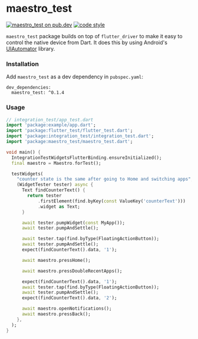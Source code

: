 # maestro_test

[![maestro_test on pub.dev][pub_badge]][pub_link]
[![code style][pub_badge_style]][pub_badge_link]

`maestro_test` package builds on top of `flutter_driver` to make it easy to
control the native device from Dart. It does this by using Android's
[UIAutomator][ui_automator] library.

### Installation

Add `maestro_test` as a dev dependency in `pubspec.yaml`:

```
dev_dependencies:
  maestro_test: ^0.1.4
```

### Usage

```dart
// integration_test/app_test.dart
import 'package:example/app.dart';
import 'package:flutter_test/flutter_test.dart';
import 'package:integration_test/integration_test.dart';
import 'package:maestro_test/maestro_test.dart';

void main() {
  IntegrationTestWidgetsFlutterBinding.ensureInitialized();
  final maestro = Maestro.forTest();

  testWidgets(
    "counter state is the same after going to Home and switching apps",
    (WidgetTester tester) async {
      Text findCounterText() {
        return tester
            .firstElement(find.byKey(const ValueKey('counterText')))
            .widget as Text;
      }

      await tester.pumpWidget(const MyApp());
      await tester.pumpAndSettle();

      await tester.tap(find.byType(FloatingActionButton));
      await tester.pumpAndSettle();
      expect(findCounterText().data, '1');

      await maestro.pressHome();

      await maestro.pressDoubleRecentApps();

      expect(findCounterText().data, '1');
      await tester.tap(find.byType(FloatingActionButton));
      await tester.pumpAndSettle();
      expect(findCounterText().data, '2');

      await maestro.openNotifications();
      await maestro.pressBack();
    },
  );
}

```

[pub_badge]: https://img.shields.io/pub/v/maestro_test.svg
[pub_link]: https://pub.dartlang.org/packages/maestro_test
[pub_badge_style]: https://img.shields.io/badge/style-leancode__lint-black
[pub_badge_link]: https://pub.dartlang.org/packages/leancode_lint
[ui_automator]: https://developer.android.com/training/testing/other-components/ui-automator
